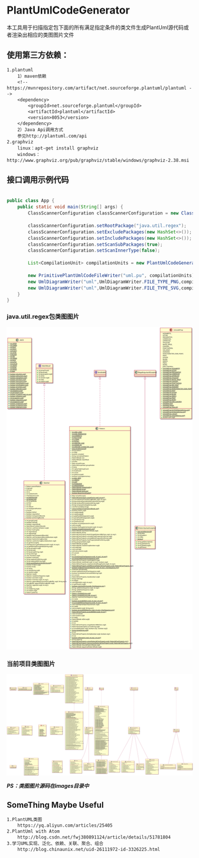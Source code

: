 # PlantUmlCodeGenerator

本工具用于扫描指定包下面的所有满足指定条件的类文件生成PlantUml源代码或者渲染出相应的类图图片文件

## 使用第三方依赖：
    1.plantuml
        1）maven依赖
        <!-- https://mvnrepository.com/artifact/net.sourceforge.plantuml/plantuml -->
        <dependency>
            <groupId>net.sourceforge.plantuml</groupId>
            <artifactId>plantuml</artifactId>
            <version>8053</version>
        </dependency>
        2）Java Api调用方式
        参见http://plantuml.com/api
    2.graphviz
        linux：apt-get install graphviz
        windows：http://www.graphviz.org/pub/graphviz/stable/windows/graphviz-2.38.msi

## 接口调用示例代码
```java

public class App {
    public static void main(String[] args) {
        ClassScannerConfiguration classScannerConfiguration = new ClassScannerConfiguration();

        classScannerConfiguration.setRootPackage("java.util.regex");
        classScannerConfiguration.setExcludePackages(new HashSet<>());
        classScannerConfiguration.setIncludePackages(new HashSet<>());
        classScannerConfiguration.setScanSubPackages(true);
        classScannerConfiguration.setScanInnerType(false);

        List<CompilationUnit> compilationUnits = new PlantUmlCodeGenerator(classScannerConfiguration).generate();

        new PrimitivePlantUmlCodeFileWriter("uml.pu", compilationUnits).write();
        new UmlDiagramWriter("uml",UmlDiagramWriter.FILE_TYPE_PNG,compilationUnits).write();
        new UmlDiagramWriter("uml",UmlDiagramWriter.FILE_TYPE_SVG,compilationUnits).write();
    }
}
```

### java.util.regex包类图图片
![java.util.regex包类图图片](images/regex.svg)
### 当前项目类图图片
![当前项目类图图片](images/codegenerator.svg)

***PS：类图图片源码在images目录中***

## SomeThing Maybe Useful
    1.PlantUML类图
        https://yq.aliyun.com/articles/25405
    2.PlantUml with Atom
        http://blog.csdn.net/fwj380891124/article/details/51781804
    3.学习UML实现、泛化、依赖、关联、聚合、组合 
        http://blog.chinaunix.net/uid-26111972-id-3326225.html
    
